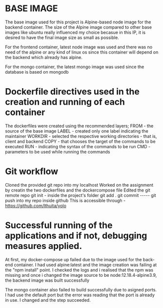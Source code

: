 # BASE IMAGE
The base image used for this project is Alpine-based node image for the backend container. The size of the Alpine image compared to other base images like ubuntu really influenced my choice becasue in this IP, it is desired to have the final image size as small as possible.

For the frontend container, latest node image was used and there was no need of the alpine or any kind of linux os since this container will depend on the backend which already has alpine.

For the mongo container, the latest mongo image was used since the database is based on mongodb

# Dockerfile directives used in the creation and running of each container
The dockerfiles were created using the recommended layers;
FROM - the source of the base image
LABEL - created only one label indicating the maintainer
WORKDIR - selected the respective working directories - that is, client and backend
COPY - that chooses the target of the commands to be executed
RUN - indicating the syntax of the commands to be run
CMD - parameters to be used while running the commands

# Git workflow 
Cloned the provided git repo into my localhost
Worked on the assignment by creatin the two dockerfiles and the dockercompose file
Edited the git remote repo 
git init - inside the project's folder
git add .
git commit -----
git push into my repo inside github
This is accessible through - https://github.com/lthuita/yolo 

# Successful running of the applications and if not, debugging measures applied.
At first, my docker-compose up failed due to the image used for the back-end container. I had used alpine:latest and the image creation was failing at the "npm install" point. I checked the logs and i realised that the npm was missing and once i changed the image source to be node:12.18.4-alpine3.9, the backend image was built successfully

The mongo container also failed to build successfully due to asigned ports. I had use the default port but the error was reading that the port is already in use. I changed and the step succeeded.
